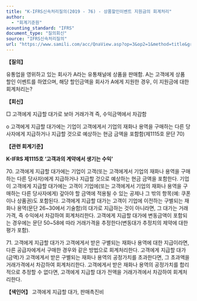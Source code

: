 ```yaml
---
title: "K-IFRS신속처리질의(2019 - 76) - 상품할인이벤트 지원금의 회계처리"
author:
  - "회계기준원"
acounting_standard: "IFRS"
document_type: "질의회신"
source: "IFRS신속처리질의"
url: "https://www.samili.com/acc/QnaView.asp?op=3&op2=1&method=title&group=2124-15;1&orgcode=3&searchword=&page=36&code=K%2DIFRS%EC%8B%A0%EC%86%8D%EC%B2%98%EB%A6%AC%EC%A7%88%EC%9D%98%2D76%3A201909"
---
```

**【질의】**

  

유통업을 영위하고 있는 회사가 A라는 유통채널에 상품을 판매함. A는 고객에게 상품 할인 이벤트를 하였으며, 해당 할인금액을 회사가 A에게 지원한 경우, 이 지원금에 대한 회계처리는?

  
  

**【회신】**

  

□ 고객에게 지급할 대가로 보아 거래가격 즉, 수익금액에서 차감함

  

o 고객에게 지급할 대가에는 기업이 고객에게서 기업의 재화나 용역을 구매하는 다른 당사자에게 지급하거나 지급할 것으로 예상하는 현금 금액을 포함함(제1115호 문단 70)

  
  

**【관련 회계기준】**

  

**K-IFRS 제1115호 ‘고객과의 계약에서 생기는 수익’**

  

70\. 고객에게 지급할 대가에는 기업이 고객(또는 고객에게서 기업의 재화나 용역을 구매하는 다른 당사자)에게 지급하거나 지급할 것으로 예상하는 현금 금액을 포함한다. 기업이 고객에게 지급할 대가에는 고객이 기업에(또는 고객에게서 기업의 재화나 용역을 구매하는 다른 당사자에게) 갚아야 할 금액에 적용될 수 있는 공제나 그 밖의 항목(예: 쿠폰이나 상품권)도 포함된다. 고객에게 지급할 대가는 고객이 기업에 이전하는 구별되는 재화나 용역(문단 26~30에서 기술함)의 대가로 지급하는 것이 아니라면, 그 대가는 거래가격, 즉 수익에서 차감하여 회계처리한다. 고객에게 지급할 대가에 변동금액이 포함되는 경우에는 문단 50~58에 따라 거래가격을 추정한다(변동대가 추정치의 제약에 대한 평가 포함).

  

71\. 고객에게 지급할 대가가 고객에게서 받은 구별되는 재화나 용역에 대한 지급이라면, 다른 공급자에게서 구매한 경우와 같은 방법으로 회계처리한다. 고객에게 지급할 대가(금액)가 고객에게서 받은 구별되는 재화나 용역의 공정가치를 초과한다면, 그 초과액을 거래가격에서 차감하여 회계처리한다. 고객에게서 받은 재화나 용역의 공정가치를 합리적으로 추정할 수 없다면, 고객에게 지급할 대가 전액을 거래가격에서 차감하여 회계처리한다.

  
  

**【색인어】** 고객에게 지급할 대가, 판매촉진비
